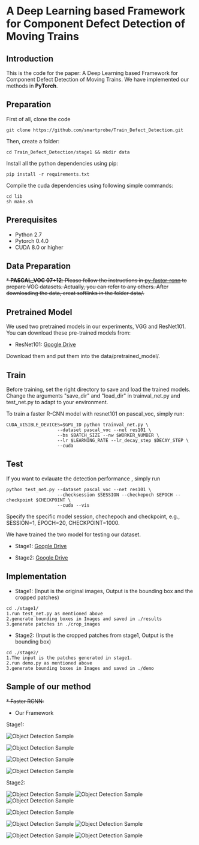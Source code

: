 #  A Deep Learning based Framework for Component Defect Detection of Moving Trains

## Introduction

This is the code for the paper: A Deep Learning based Framework for Component Defect Detection of Moving Trains. We have implemented our methods in **PyTorch**.

## Preparation

First of all, clone the code
```
git clone https://github.com/smartprobe/Train_Defect_Detection.git
```

Then, create a folder:
```
cd Train_Defect_Detection/stage1 && mkdir data
```

Install all the python dependencies using pip:
```
pip install -r requirements.txt
```

Compile the cuda dependencies using following simple commands:
```
cd lib
sh make.sh
```

## Prerequisites

* Python 2.7
* Pytorch 0.4.0
* CUDA 8.0 or higher

## Data Preparation

~~* **PASCAL_VOC 07+12**: Please follow the instructions in [py-faster-rcnn](https://github.com/rbgirshick/py-faster-rcnn#beyond-the-demo-installation-for-training-and-testing-models) to prepare VOC datasets. Actually, you can refer to any others. After downloading the data, creat softlinks in the folder data/.~~

## Pretrained Model

We used two pretrained models in our experiments, VGG and ResNet101. You can download these pre-trained models from:

* ResNet101: [Google Drive](https://drive.google.com/open?id=1v6oxLMeUWM1HYh6ThhNkmvq1nAZNoUPK)

Download them and put them into the data/pretrained_model/.

## Train

Before training, set the right directory to save and load the trained models. Change the arguments "save_dir" and "load_dir" in trainval_net.py and test_net.py to adapt to your environment.

To train a faster R-CNN model with resnet101 on pascal_voc, simply run:
```
CUDA_VISIBLE_DEVICES=$GPU_ID python trainval_net.py \
                   --dataset pascal_voc --net res101 \
                   --bs $BATCH_SIZE --nw $WORKER_NUMBER \
                   --lr $LEARNING_RATE --lr_decay_step $DECAY_STEP \
                   --cuda
```

## Test

If you want to evlauate the detection performance , simply run
```
python test_net.py --dataset pascal_voc --net res101 \
                   --checksession $SESSION --checkepoch $EPOCH --checkpoint $CHECKPOINT \
                   --cuda --vis
```
Specify the specific model session, chechepoch and checkpoint, e.g., SESSION=1, EPOCH=20, CHECKPOINT=1000.

We have trained the two model for testing our dataset.

* Stage1:  [Google Drive](https://drive.google.com/open?id=151499FF5oN8jHKclp693tHIonic5JuV7)

* Stage2:  [Google Drive](https://drive.google.com/open?id=1b2VuFeIjO8klsvdHJ_DUJzq-Hcimkrls)



## Implementation

* Stage1: 
(Input is the original images, Output is the bounding box and the cropped patches)
```
cd ./stage1/
1.run test_net.py as mentioned above
2.generate bounding boxes in Images and saved in ./results
3.generate patches in ./crop_images
```


* Stage2: 
(Input is the cropped patches from stage1, Output is the bounding box)
```
cd ./stage2/
1.The input is the patches generated in stage1.
2.run demo.py as mentioned above
3.generate bounding boxes in Images and saved in ./demo
```



## Sample of our method

~~* Faster RCNN:~~

* Our Framework

Stage1:

![Object Detection Sample](samples/stage1/179.jpg)

![Object Detection Sample](samples/stage1/U0925_0537-H45082_16_4_5.jpg)

![Object Detection Sample](samples/stage1/U0925_0537-H45082_27_1_2.jpg)

![Object Detection Sample](samples/stage1/U0925_0540-H17020_12_1_7.jpg)

Stage2:

![Object Detection Sample](samples/stage2/1_det.jpg)  ![Object Detection Sample](samples/stage2/2_det.jpg)  ![Object Detection Sample](samples/stage2/3_det.jpg)

![Object Detection Sample](samples/stage2/4_det.jpg) 

![Object Detection Sample](samples/stage2/5_det.jpg)  ![Object Detection Sample](samples/stage2/6_det.jpg) 

![Object Detection Sample](samples/stage2/7_det.jpg)  ![Object Detection Sample](samples/stage2/8_det.jpg)
